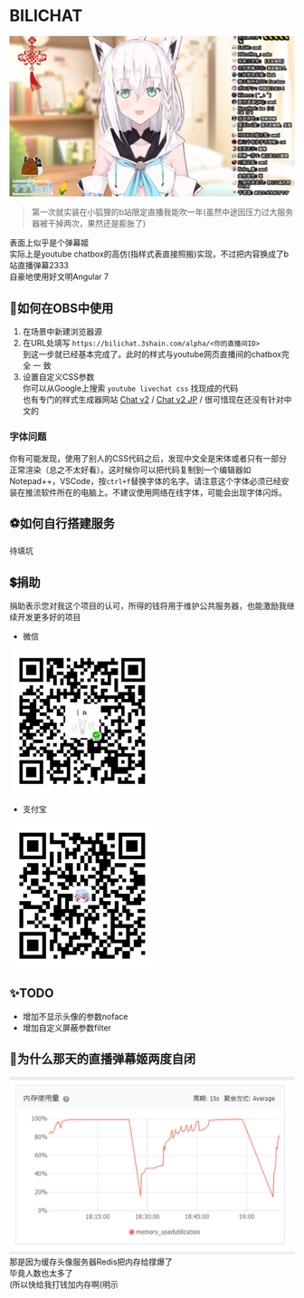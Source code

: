 # BILICHAT
![fubuki!](https://raw.githubusercontent.com/3Shain/BiliChat/master/docimg/fubuki.jpg)
> 第一次就实装在小狐狸的b站限定直播我能吹一年(虽然中途因压力过大服务器被干掉两次，果然还是膨胀了)

表面上似乎是个弹幕姬  
实际上是youtube chatbox的高仿(指样式表直接照搬)实现，不过把内容换成了b站直播弹幕2333  
自豪地使用好文明Angular 7

## 🌟如何在OBS中使用
1. 在场景中新建浏览器源
2. 在URL处填写 ` https://bilichat.3shain.com/alpha/<你的直播间ID> `  
到这一步就已经基本完成了。此时的样式与youtube网页直播间的chatbox完 全 一 致
3. 设置自定义CSS参数  
你可以从Google上搜索  ` youtube livechat css ` 找现成的代码  
也有专门的样式生成器网站 [Chat v2](https://chatv2.septapus.com/) / [Chat v2 JP](http://www.geocities.jp/css4obs/) / 很可惜现在还没有针对中文的 

### 字体问题  
你有可能发现，使用了别人的CSS代码之后，发现中文全是宋体或者只有一部分正常渲染（总之不太好看）。这时候你可以把代码复制到一个编辑器如Notepad++，VSCode，按`ctrl+f`替换字体的名字。请注意这个字体必须已经安装在推流软件所在的电脑上。不建议使用网络在线字体，可能会出现字体闪烁。

## ⚽如何自行搭建服务
待填坑
## 💲捐助
捐助表示您对我这个项目的认可，所得的钱将用于维护公共服务器，也能激励我继续开发更多好的项目
* 微信  
<img src="https://raw.githubusercontent.com/3Shain/BiliChat/master/docimg/wx.jpg" width="256">  

* 支付宝  
<img src="https://raw.githubusercontent.com/3Shain/BiliChat/master/docimg/zfb.jpg" width="256">

## ✨TODO  
* 增加不显示头像的参数noface
* 增加自定义屏蔽参数filter

## 👀为什么那天的直播弹幕姬两度自闭

![噔 噔 咚](https://raw.githubusercontent.com/3Shain/BiliChat/master/docimg/zibi.png)  
那是因为缓存头像服务器Redis把内存给撑爆了  
毕竟人数也太多了  
(所以快给我打钱加内存啊(明示

